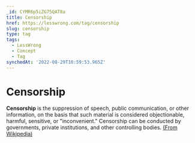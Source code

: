 ```yaml
---
_id: CYMR6p5iZG75QAT8a
title: Censorship
href: https://lesswrong.com/tag/censorship
slug: censorship
type: tag
tags:
  - LessWrong
  - Concept
  - Tag
synchedAt: '2022-08-29T10:59:53.965Z'
---
```

# Censorship

**Censorship** is the suppression of speech, public communication, or other information, on the basis that such material is considered objectionable, harmful, sensitive, or "inconvenient." Censorship can be conducted by governments, private institutions, and other controlling bodies. [(From Wikipedia)](https://en.wikipedia.org/wiki/Censorship)